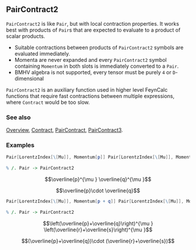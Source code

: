 ## PairContract2

`PairContract2` is like `Pair`, but with local contraction properties. It works best with products of `Pair`s that are expected to evaluate to a product of scalar products.

- Suitable contractions between products of `PairContract2` symbols are evaluated immediately.
- Momenta are never expanded and every `PairContract2` symbol containing `Momentum` in both slots is immediately converted to a `Pair`.
- BMHV algebra is not supported, every tensor must be purely `4` or `D`-dimensional

`PairContract2` is an auxiliary function used in higher level FeynCalc functions that require fast contractions between multiple expressions, where `Contract` would be too slow.

### See also

[Overview](Extra/FeynCalc.md), [Contract](Contract.md), [PairContract](PairContract.md), [PairContract3](PairContract3.md).

### Examples

```mathematica
Pair[LorentzIndex[\[Mu]], Momentum[p]] Pair[LorentzIndex[\[Mu]], Momentum[q]] 
 
% /. Pair -> PairContract2
```

$$\overline{p}^{\mu } \overline{q}^{\mu }$$

$$\overline{p}\cdot \overline{q}$$

```mathematica
Pair[LorentzIndex[\[Mu]], Momentum[p + q]] Pair[LorentzIndex[\[Mu]], Momentum[r + s]] 
 
% /. Pair -> PairContract2
```

$$\left(\overline{p}+\overline{q}\right)^{\mu } \left(\overline{r}+\overline{s}\right)^{\mu }$$

$$(\overline{p}+\overline{q})\cdot (\overline{r}+\overline{s})$$